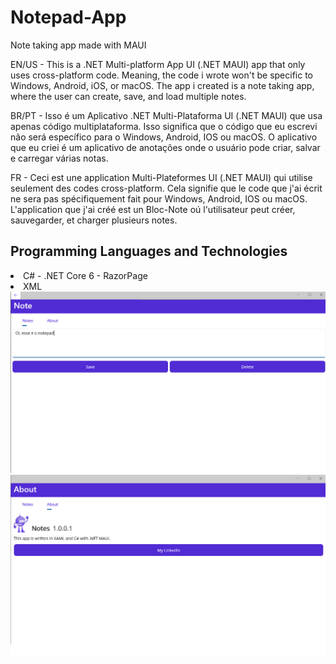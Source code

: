 # Notepad-App
Note taking app made with MAUI

EN/US - 
This is a .NET Multi-platform App UI (.NET MAUI) app that only uses cross-platform code. Meaning, the code i wrote won't be specific to Windows, Android, iOS, or macOS.
The app i created is a note taking app, where the user can create, save, and load multiple notes.

BR/PT - 
Isso é um Aplicativo .NET Multi-Plataforma UI (.NET MAUI) que usa apenas código multiplataforma. Isso significa que o código que eu escrevi não será específico para o Windows, Android, IOS ou macOS.
O aplicativo que eu criei é um aplicativo de anotações onde o usuário pode criar, salvar e carregar várias notas.

FR - 
Ceci est une application Multi-Plateformes UI (.NET MAUI) qui utilise seulement des codes cross-platform. Cela signifie que le code que j'ai écrit ne sera pas spécifiquement fait pour Windows, Android, IOS ou macOS.
L'application que j'ai créé est un Bloc-Note oú l'utilisateur peut créer, sauvegarder, et charger plusieurs notes.


<h2>Programming Languages and Technologies</h2>
<div style="display: inline_block">  
<li>
C# - .NET Core 6 - RazorPage
</li>
<li>
XML
</li>
</div>

<div>
<img src="screenshoots/Notepad.png" alt="About page">
<img src="screenshoots/About.png" alt="About page">
</div>
